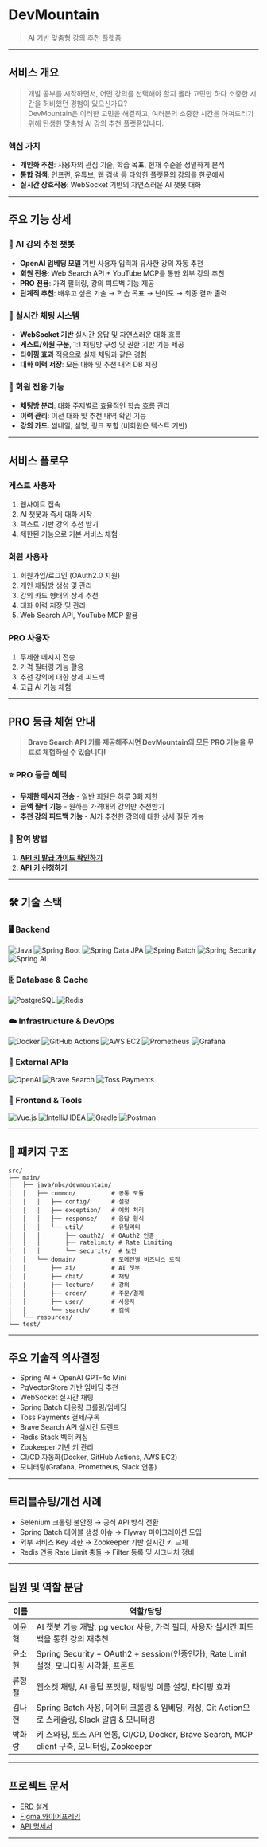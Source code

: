 # DevMountain

> AI 기반 맞춤형 강의 추천 플랫폼

---

## 서비스 개요

> 개발 공부를 시작하면서, 어떤 강의를 선택해야 할지 몰라 고민만 하다 소중한 시간을 허비했던 경험이 있으신가요?  
> DevMountain은 이러한 고민을 해결하고, 여러분의 소중한 시간을 아껴드리기 위해 탄생한 맞춤형 AI 강의 추천 플랫폼입니다.

### 핵심 가치
- **개인화 추천**: 사용자의 관심 기술, 학습 목표, 현재 수준을 정밀하게 분석
- **통합 검색**: 인프런, 유튜브, 웹 검색 등 다양한 플랫폼의 강의를 한곳에서
- **실시간 상호작용**: WebSocket 기반의 자연스러운 AI 챗봇 대화

---

## 주요 기능 상세

### 🤖 AI 강의 추천 챗봇
- **OpenAI 임베딩 모델** 기반 사용자 입력과 유사한 강의 자동 추천
- **회원 전용**: Web Search API + YouTube MCP를 통한 외부 강의 추천
- **PRO 전용**: 가격 필터링, 강의 피드백 기능 제공
- **단계적 추천**: 배우고 싶은 기술 → 학습 목표 →  난이도 → 최종 결과 출력

### 💬 실시간 채팅 시스템
- **WebSocket 기반** 실시간 응답 및 자연스러운 대화 흐름
- **게스트/회원 구분**, 1:1 채팅방 구성 및 권한 기반 기능 제공
- **타이핑 효과** 적용으로 실제 채팅과 같은 경험
- **대화 이력 저장**: 모든 대화 및 추천 내역 DB 저장

### 🎯 회원 전용 기능
- **채팅방 분리**: 대화 주제별로 효율적인 학습 흐름 관리
- **이력 관리**: 이전 대화 및 추천 내역 확인 기능
- **강의 카드**: 썸네일, 설명, 링크 포함 (비회원은 텍스트 기반)

---

## 서비스 플로우

### 게스트 사용자
1. 웹사이트 접속
2. AI 챗봇과 즉시 대화 시작
3. 텍스트 기반 강의 추천 받기
4. 제한된 기능으로 기본 서비스 체험

### 회원 사용자
1. 회원가입/로그인 (OAuth2.0 지원)
2. 개인 채팅방 생성 및 관리
3. 강의 카드 형태의 상세 추천
4. 대화 이력 저장 및 관리
5. Web Search API, YouTube MCP 활용

### PRO 사용자
1. 무제한 메시지 전송
2. 가격 필터링 기능 활용
3. 추천 강의에 대한 상세 피드백
4. 고급 AI 기능 체험

---

## PRO 등급 체험 안내

> **Brave Search API 키를 제공해주시면 DevMountain의 모든 PRO 기능을 무료로 체험하실 수 있습니다!**

### ⭐ PRO 등급 혜택
- **무제한 메시지 전송** - 일반 회원은 하루 3회 제한
- **금액 필터 기능** - 원하는 가격대의 강의만 추천받기
- **추천 강의 피드백 기능** - AI가 추천한 강의에 대한 상세 질문 가능

### 🎁 참여 방법
1. **[API 키 발급 가이드 확인하기](https://velog.io/@hyang_do/Devmountain%EC%9D%84-%EC%9C%84%ED%95%9C-Brave-%ED%82%A4-%EB%B0%9C%EA%B8%89-%EB%B0%A9%EB%B2%95-%EC%95%88%EB%82%B4)**
2. **[API 키 신청하기](https://docs.google.com/forms/d/e/1FAIpQLSeRo1JLXXB3wqar0u-8R1BjLKl-VeobjbWAWmkXDEHyMnT1bw/viewform)**

---

## 🛠️ 기술 스택

### 🖥️ Backend
![Java](https://img.shields.io/badge/Java-17-007396?logo=java&logoColor=white)
![Spring Boot](https://img.shields.io/badge/Spring%20Boot-3.x-6DB33F?logo=spring-boot)
![Spring Data JPA](https://img.shields.io/badge/Spring%20Data%20JPA-3.x-6DB33F?logo=spring)
![Spring Batch](https://img.shields.io/badge/Spring%20Batch-4.x-6DB33F?logo=spring)
![Spring Security](https://img.shields.io/badge/Spring%20Security-5.x-6DB33F?logo=spring-security)
![Spring AI](https://img.shields.io/badge/Spring%20AI-Library-6DB33F?logo=spring)

### 🗄️ Database & Cache
![PostgreSQL](https://img.shields.io/badge/PostgreSQL-14+-336791?logo=postgresql&logoColor=white)
![Redis](https://img.shields.io/badge/Redis-7.2-DC382D?logo=redis&logoColor=white)

### ☁️ Infrastructure & DevOps
![Docker](https://img.shields.io/badge/Docker-2496ED?logo=docker&logoColor=white)
![GitHub Actions](https://img.shields.io/badge/GitHub%20Actions-2088FF?logo=github-actions&logoColor=white)
![AWS EC2](https://img.shields.io/badge/AWS-EC2-FF9900?logo=amazon-aws&logoColor=white)
![Prometheus](https://img.shields.io/badge/Prometheus-E6522C?logo=prometheus&logoColor=white)
![Grafana](https://img.shields.io/badge/Grafana-F46800?logo=grafana&logoColor=white)

### 🔌 External APIs
![OpenAI](https://img.shields.io/badge/OpenAI-412991?logo=openai&logoColor=white)
![Brave Search](https://img.shields.io/badge/Brave%20Search-FF2000?logo=brave&logoColor=white)
![Toss Payments](https://img.shields.io/badge/Toss%20Payments-0064FF?logo=toss&logoColor=white)

### 🎨 Frontend & Tools
![Vue.js](https://img.shields.io/badge/Vue.js-4FC08D?logo=vue.js&logoColor=white)
![IntelliJ IDEA](https://img.shields.io/badge/IntelliJ%20IDEA-000000?logo=intellijidea&logoColor=white)
![Gradle](https://img.shields.io/badge/Gradle-02303A?logo=gradle&logoColor=white)
![Postman](https://img.shields.io/badge/Postman-FF6C37?logo=postman&logoColor=white)

---

## 📁 패키지 구조

```
src/
├── main/
│   ├── java/nbc/devmountain/
│   │   ├── common/          # 공통 모듈
│   │   │   ├── config/      # 설정
│   │   │   ├── exception/   # 예외 처리
│   │   │   ├── response/    # 응답 형식
│   │   │   └── util/        # 유틸리티
│   │   │       ├── oauth2/  # OAuth2 인증
│   │   │       ├── ratelimit/ # Rate Limiting
│   │   │       └── security/  # 보안
│   │   └── domain/          # 도메인별 비즈니스 로직
│   │       ├── ai/          # AI 챗봇
│   │       ├── chat/        # 채팅
│   │       ├── lecture/     # 강의
│   │       ├── order/       # 주문/결제
│   │       ├── user/        # 사용자
│   │       └── search/      # 검색
│   └── resources/
└── test/
```

---

## 주요 기술적 의사결정

- Spring AI + OpenAI GPT-4o Mini
- PgVectorStore 기반 임베딩 추천
- WebSocket 실시간 채팅
- Spring Batch 대용량 크롤링/임베딩
- Toss Payments 결제/구독
- Brave Search API 실시간 트렌드
- Redis Stack 벡터 캐싱
- Zookeeper 기반 키 관리
- CI/CD 자동화(Docker, GitHub Actions, AWS EC2)
- 모니터링(Grafana, Prometheus, Slack 연동)

---

## 트러블슈팅/개선 사례

- Selenium 크롤링 불안정 → 공식 API 방식 전환
- Spring Batch 테이블 생성 이슈 → Flyway 마이그레이션 도입
- 외부 서비스 Key 제한 → Zookeeper 기반 실시간 키 교체
- Redis 연동 Rate Limit 충돌 → Filter 등록 및 시그니처 정비

---

## 팀원 및 역할 분담

| 이름     | 역할/담당 |
|----------|-----------------------------|
| 이윤혁   | AI 챗봇 기능 개발, pg vector 사용, 가격 필터, 사용자 실시간 피드백을 통한 강의 재추천 |
| 윤소현   | Spring Security + OAuth2 + session(인증인가), Rate Limit 설정, 모니터링 시각화, 프론트 |
| 류형철   | 웹소켓 채팅, AI 응답 포맷팅, 채팅방 이름 설정, 타이핑 효과 |
| 김나현   | Spring Batch 사용, 데이터 크롤링 & 임베딩, 캐싱, Git Action으로 스케줄링, Slack 알림 & 모니터링  |
| 박화랑   | 키 스와핑, 토스 API 연동, CI/CD, Docker, Brave Search, MCP client 구축, 모니터링, Zookeeper |

---

## 프로젝트 문서
- [ERD 설계](https://www.erdcloud.com/d/xvcpvfeg59EAM6Xri)
- [Figma 와이어프레임](https://www.figma.com/design/WtFELy49m1xkLrWcycSOSb/Devmountain?node-id=13-247&p=f&m=draw)
- [API 명세서](https://www.notion.so/teamsparta/2262dc3ef5148157b485e2e53a71895e?v=2262dc3ef51481fdb91c000c54e694f8)

---
